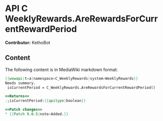 # API C WeeklyRewards.AreRewardsForCurrentRewardPeriod

**Contributor:** KethoBot

## Content

The following content is in MediaWiki markdown format:

```mediawiki
{{wowapi|t=a|namespace=C_WeeklyRewards|system=WeeklyRewards}}
Needs summary.
 isCurrentPeriod = C_WeeklyRewards.AreRewardsForCurrentRewardPeriod()

==Returns==
:;isCurrentPeriod:{{apitype|boolean}}

==Patch changes==
* {{Patch 9.0.5|note=Added.}}
```